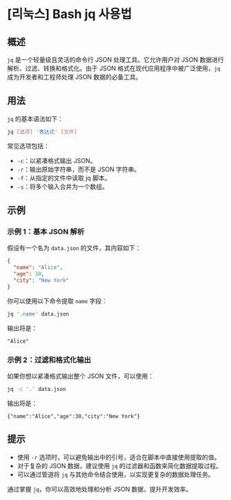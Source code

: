 # [리눅스] Bash jq 사용법

## 概述
`jq` 是一个轻量级且灵活的命令行 JSON 处理工具。它允许用户对 JSON 数据进行解析、过滤、转换和格式化。由于 JSON 格式在现代应用程序中被广泛使用，`jq` 成为开发者和工程师处理 JSON 数据的必备工具。

## 用法
`jq` 的基本语法如下：
```bash
jq [选项] '表达式' [文件]
```
常见选项包括：
- `-c`：以紧凑格式输出 JSON。
- `-r`：输出原始字符串，而不是 JSON 字符串。
- `-f`：从指定的文件中读取 jq 脚本。
- `-s`：将多个输入合并为一个数组。

## 示例
### 示例 1：基本 JSON 解析
假设有一个名为 `data.json` 的文件，其内容如下：
```json
{
  "name": "Alice",
  "age": 30,
  "city": "New York"
}
```
你可以使用以下命令提取 `name` 字段：
```bash
jq '.name' data.json
```
输出将是：
```
"Alice"
```

### 示例 2：过滤和格式化输出
如果你想以紧凑格式输出整个 JSON 文件，可以使用：
```bash
jq -c '.' data.json
```
输出将是：
```
{"name":"Alice","age":30,"city":"New York"}
```

## 提示
- 使用 `-r` 选项时，可以避免输出中的引号，适合在脚本中直接使用提取的值。
- 对于复杂的 JSON 数据，建议使用 `jq` 的过滤器和函数来简化数据提取过程。
- 可以通过管道将 `jq` 与其他命令结合使用，以实现更复杂的数据处理任务。

通过掌握 `jq`，你可以高效地处理和分析 JSON 数据，提升开发效率。